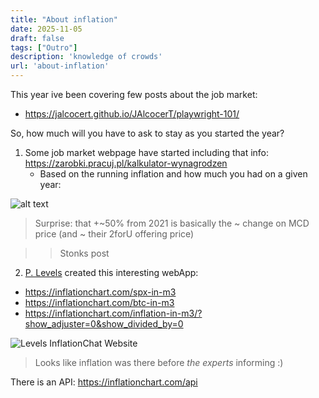 ```yaml
---
title: "About inflation"
date: 2025-11-05
draft: false
tags: ["Outro"]
description: 'knowledge of crowds'
url: 'about-inflation'
---
```



This year ive been covering few posts about the job market:

* https://jalcocert.github.io/JAlcocerT/playwright-101/

So, how much will you have to ask to stay as you started the year?

1. Some job market webpage have started including that info: https://zarobki.pracuj.pl/kalkulator-wynagrodzen
    * Based on the running inflation and how much you had on a given year:

![alt text](/blog_img/data-experiments/pracuj-inflation.png)

> Surprise: that +~50% from 2021 is basically the ~ change on MCD price (and ~ their 2forU offering price)

> > Stonks post

2. [P. Levels](https://levels.io/blog/) created this interesting webApp: 

* https://inflationchart.com/spx-in-m3
* https://inflationchart.com/btc-in-m3
* https://inflationchart.com/inflation-in-m3/?show_adjuster=0&show_divided_by=0

![Levels InflationChat Website](/blog_img/data-experiments/inflation-chart.png)

> Looks like inflation was there before *the experts* informing :)

There is an API: https://inflationchart.com/api